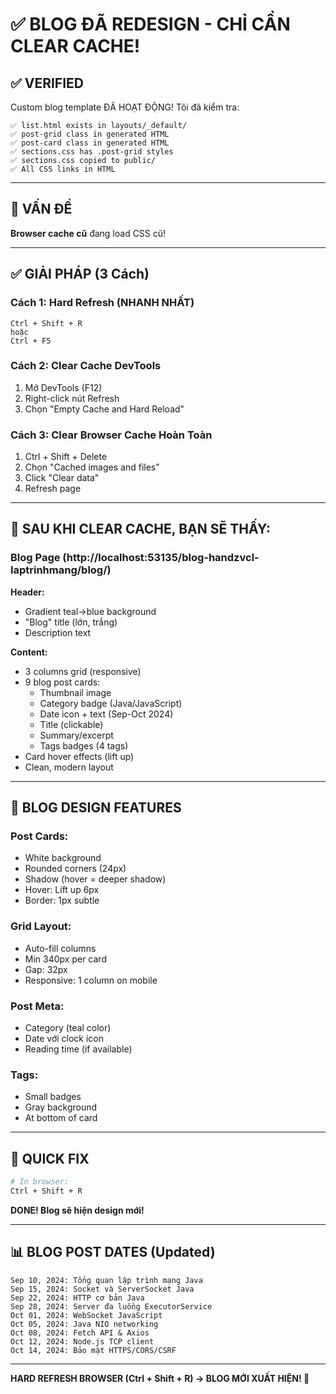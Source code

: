# ✅ BLOG ĐÃ REDESIGN - CHỈ CẦN CLEAR CACHE!

## ✅ VERIFIED

Custom blog template ĐÃ HOẠT ĐỘNG! Tôi đã kiểm tra:

```
✅ list.html exists in layouts/_default/
✅ post-grid class in generated HTML
✅ post-card class in generated HTML
✅ sections.css has .post-grid styles
✅ sections.css copied to public/
✅ All CSS links in HTML
```

---

## 🐛 VẤN ĐỀ

**Browser cache cũ** đang load CSS cũ!

---

## ✅ GIẢI PHÁP (3 Cách)

### Cách 1: Hard Refresh (NHANH NHẤT)

```
Ctrl + Shift + R
hoặc
Ctrl + F5
```

### Cách 2: Clear Cache DevTools

1. Mở DevTools (F12)
2. Right-click nút Refresh
3. Chọn "Empty Cache and Hard Reload"

### Cách 3: Clear Browser Cache Hoàn Toàn

1. Ctrl + Shift + Delete
2. Chọn "Cached images and files"
3. Click "Clear data"
4. Refresh page

---

## 🎨 SAU KHI CLEAR CACHE, BẠN SẼ THẤY:

### Blog Page (http://localhost:53135/blog-handzvcl-laptrinhmang/blog/)

**Header:**

- Gradient teal→blue background
- "Blog" title (lớn, trắng)
- Description text

**Content:**

- 3 columns grid (responsive)
- 9 blog post cards:
  - Thumbnail image
  - Category badge (Java/JavaScript)
  - Date icon + text (Sep-Oct 2024)
  - Title (clickable)
  - Summary/excerpt
  - Tags badges (4 tags)
- Card hover effects (lift up)
- Clean, modern layout

---

## 🎨 BLOG DESIGN FEATURES

### Post Cards:

- White background
- Rounded corners (24px)
- Shadow (hover = deeper shadow)
- Hover: Lift up 6px
- Border: 1px subtle

### Grid Layout:

- Auto-fill columns
- Min 340px per card
- Gap: 32px
- Responsive: 1 column on mobile

### Post Meta:

- Category (teal color)
- Date với clock icon
- Reading time (if available)

### Tags:

- Small badges
- Gray background
- At bottom of card

---

## 🚀 QUICK FIX

```bash
# In browser:
Ctrl + Shift + R
```

**DONE! Blog sẽ hiện design mới!**

---

## 📊 BLOG POST DATES (Updated)

```
Sep 10, 2024: Tổng quan lập trình mạng Java
Sep 15, 2024: Socket và ServerSocket Java
Sep 22, 2024: HTTP cơ bản Java
Sep 28, 2024: Server đa luồng ExecutorService
Oct 01, 2024: WebSocket JavaScript
Oct 05, 2024: Java NIO networking
Oct 08, 2024: Fetch API & Axios
Oct 12, 2024: Node.js TCP client
Oct 14, 2024: Bảo mật HTTPS/CORS/CSRF
```

---

**HARD REFRESH BROWSER (Ctrl + Shift + R) → BLOG MỚI XUẤT HIỆN! 🎉**
